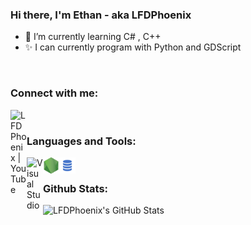 ### Hi there, I'm Ethan - aka LFDPhoenix

- 🌱 I’m currently learning C# , C++
- ✨ I can currently program with Python and GDScript

<br />

### Connect with me:

[<img align="left" alt="LFDPhoenix | YouTube" width="26px" src="https://cdn.jsdelivr.net/npm/simple-icons@v3/icons/youtube.svg" />][YT]

<br />

### Languages and Tools:

[<img title="" src="https://upload.wikimedia.org/wikipedia/commons/f/f3/Visual_Studio_Code_0.10.1_icon.png" alt="Visual Studio" align="left" width="26">][IDE]

[<img align="left" alt="Node.js" width="26" src="https://raw.githubusercontent.com/github/explore/80688e429a7d4ef2fca1e82350fe8e3517d3494d/topics/nodejs/nodejs.png" />][NODE]

[<img align="left" alt="MYSQL" width="26" src="https://raw.githubusercontent.com/github/explore/80688e429a7d4ef2fca1e82350fe8e3517d3494d/topics/sql/sql.png" />][SQL]

<br />

### Github Stats:

<img align="left" alt="LFDPhoenix's GitHub Stats" src="https://github-readme-stats.vercel.app/api?username=LFDPhoenix1411"/>

<br />

[IDE]: https://visualstudio.microsoft.com
[NODE]: https://nodejs.org/en/
[SQL]: https://www.mysql.com/de/
[YT]: https://www.youtube.com/channel/UC9j2FhvhnhcIahF0xbsfwdQ
